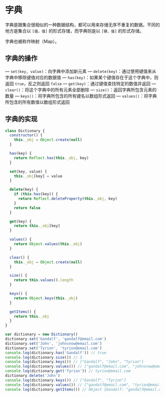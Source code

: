 # 字典

字典是跟集合很相似的一种数据结构，都可以用来存储无序不重复的数据。不同的地方是集合以 `[值，值]` 的形式存储，而字典则是以 `[键，值]` 的形式存储。

字典也被称作映射（Map）。

## 字典的操作

— `set(key, value)`：向字典中添加新元素 — `delete(key)`：通过使用键值来从字典中移除键值对应的数据值 — `has(key)`：如果某个键值存在于这个字典中，则返回 `true`，反之则返回 `false` — `get(key)`：通过键值查找特定的数值并返回 — `clear()`：将这个字典中的所有元素全部删除 — `size()`：返回字典所包含元素的数量 — `keys()`：将字典所包含的所有键名以数组形式返回 — `values()`：将字典所包含的所有数值以数组形式返回

## 字典的实现

```javascript
class Dictionary {
  constructor() {
    this._obj = Object.create(null)
  }

  has(key) {
    return Reflect.has(this._obj, key)
  }

  set(key, value) {
    this._obj[key] = value
  }

  delete(key) {
    if (this.has(key)) {
      return Reflect.deleteProperty(this._obj, key)
    }
    return false
  }

  get(key) {
    return this._obj[key]
  }

  values() {
    return Object.values(this._obj)
  }

  clear() {
    this._obj = Object.create(null)
  }

  size() {
    return this.values().length
  }

  keys() {
    return Object.keys(this._obj)
  }

  getItems() {
    return this._obj
  }
}

var dictionary = new Dictionary()
dictionary.set('Gandalf', 'gandalf@email.com')
dictionary.set('John', 'johnsnow@email.com')
dictionary.set('Tyrion', 'tyrion@email.com')
console.log(dictionary.has('Gandalf')) // true
console.log(dictionary.size()) // 3
console.log(dictionary.keys()) // ["Gandalf", "John", "Tyrion"]
console.log(dictionary.values()) // ["gandalf@email.com", "johnsnow@email.com", "tyrion@email.com"]
console.log(dictionary.get('Tyrion')) // tyrion@email.com
dictionary.delete('John')
console.log(dictionary.keys()) // ["Gandalf", "Tyrion"]
console.log(dictionary.values()) // ["gandalf@email.com", "tyrion@email.com"]
console.log(dictionary.getItems()) // Object {Gandalf: "gandalf@email.com", Tyrion: "tyrion@email.com"}
```
